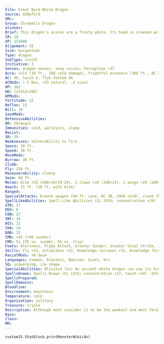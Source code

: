 ```yaml
---
File: Great Wyrm White Dragon
Source: d20pfsrd
URL: 
Group: Chromatic Dragon
aliases: 
Brief: This dragon's scales are a frosty white. Its head is crowned with slender horns, with a thin membrane stretched between them.
CR: 18
XP: 153600
Alignment: CE
Size: Gargantuan
Type: dragon
SubType: (cold)
Initiative: 3
Senses: dragon senses, snow vision; Perception +37
Aura: cold (10 ft., 2d6 cold damage), frightful presence (360 ft., DC 26)
AC: 40, touch 5, flat-footed 40
ACMods: (-1 Dex, +35 natural, -4 size)
HP: 362
HD: (25d12+200)
HPMods: 
Fortitude: 22
Reflex: 15
Will: 19
SaveMods: 
DefensiveAbilities: 
DR: 20/magic
Immunities: cold, paralysis, sleep
Resist: 
SR: 29
Weaknesses: Vulnerability to fire
Space: 20 ft.
Speed: 30 ft.
MoveMods: 
Burrow: 30 ft.
Climb: 
Fly: 250 ft.
Maneuverability: clumsy
Swim: 60 ft.
Melee: bite +35 (4d6+19/19-20), 2 claws +34 (2d8+13), 2 wings +29 (2d6+6), tail slap +29 (2d8+19)
Reach: 15 ft. (20 ft. with bite)
Ranged: 
SpecialAttacks: breath weapon (60-ft. cone, DC 30, 24d4 cold), crush (Medium creatures, DC 30, 4d6+19), freezing fog (3/day, DC 20), ice tomb (1/day, DC 23), tail sweep (Small creatures, DC 30, 2d6+19)
SpellLikeAbilities: Spell-Like Abilities (CL 25th; concentration +29)  At will-control weather, fog cloud, gust of wind, wall of ice (DC 18)
STR: 37
DEX: 8
CON: 27
INT: 18
WIS: 21
CHA: 18
BAB: 25
CMB: +42 (+46 sunder)
CMD: 51 (55 vs. sunder, 55 vs. trip)
Feats: Alertness, Flyby Attack, Greater Sunder, Greater Vital Strike, Improved Critical (bite), Improved Initiative, Improved Sunder, Improved Vital Strike, Lightning Reflexes, Power Attack, Vital Strike, Weapon Focus (bite), Wingover
Skills: Fly +13, Intimidate +32, Knowledge (arcana) +32, Knowledge (history) +32, Perception +37, Sense Motive +37, Spellcraft +32, Stealth +15, Survival +33, Swim +43
RacialMods: +8 Swim
Languages: Common, Draconic, Dwarven, Giant, Orc
SQ: icewalking, ice shape
SpecialAbilities: Blizzard (Su) An ancient white dragon can use its breath weapon to create a blizzard in the area around it as a standard action. This creates heavy snow conditions in a 50-foot radius for 1 minute, centered on the dragon. This snow slows movement (4 squares of movement per square entered) and limits vision as fog does.  Freezing Fog (Sp) An old white dragon can use this ability three times per day. It is similar to an acid fog spell but deals cold damage instead of acid damage. It also causes a rime of slippery ice to form on any surface the fog touches, creating the effect of a grease spell. The dragon is immune to the grease effect because of its icewalking ability. This ability is the equivalent of a 6th-level spell.  Ice Shape (Su) A young white dragon can shape ice and snow at will. This ability functions as stone shape, but only targeting ice and snow, not stone. A white dragon's caster level for this effect is equal to its Hit Dice.  Ice Tomb (Sp) A great wyrm can, as a standard action, cause a creature to sink into ice. This works as imprisonment, but only while the target is touching an icy surface. A white dragon can use this ability once per day (CL equals dragon's HD). Targets entombed by this ability can be freed by casting freedom or by physically freeing the creature from the ice (Hardness 0, 360 hit points). The save DC is Charisma-based.  Icewalking (Ex) This ability works like the spider climb spell, but the surfaces the dragon climbs must be icy. The dragon can move across icy surfaces without penalty and does not need to make Acrobatics checks to run or charge on ice.  Snow Vision (Ex) A very young white dragon learns to see perfectly well in snowy conditions. A white dragon does not suffer any penalties to Perception checks while in snow.
SpellsKnown: Spells Known (CL 13th; concentration +17, touch +34)  6th (4/day)-guards and wards, mislead  5th (6/day)-feeblemind, hold monster, wall of force  4th (7/day)-blink, charm monster (DC 18), dimension door, stoneskin  3rd (7/day)-dispel magic, displacement, lightning bolt (DC 17), slow  2nd (7/day)-blur, fog cloud, invisibility, resist energy, see invisibility  1st (7/day)-alarm, grease (DC 15), magic aura, shield, true strike  0 (at will)-acid splash, dancing lights, detect magic, ghost sound, mage hand, mending, message, ray of frost, resistance
SpellsPrepared: 
SpellDomains: 
Bloodline: 
Environment: mountains
Temperature: cold
Organization: solitary
Treasure: triple
Description: Although most consider it to be the weakest and most feral of the chromatic dragons, the white dragon makes up for its lack of cunning with sheer ferocity. White dragons dwell on remote, frozen mountaintops and in arctic lowlands, making their home in glittering caves full of ice and snow. They prefer their meals completely frozen.
Race: 
Class: 
MR: 
---
```

```dataviewjs
customJS.Statblock.printMonsterWiki(dv)
```
